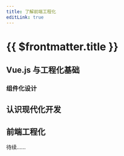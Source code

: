 ```yaml
---
title: 了解前端工程化
editLink: true
---
```


# {{ $frontmatter.title }}

## Vue.js 与工程化基础

### 组件化设计

## 认识现代化开发



## 前端工程化

待续……
